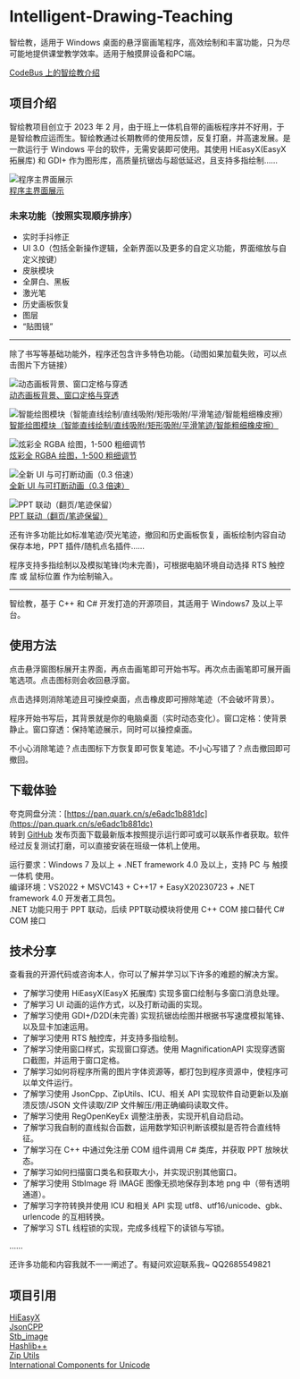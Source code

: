 # Intelligent-Drawing-Teaching
智绘教，适用于 Windows 桌面的悬浮窗画笔程序，高效绘制和丰富功能，只为尽可能地提供课堂教学效率。适用于触摸屏设备和PC端。

[CodeBus 上的智绘教介绍](https://codebus.cn/alancrl/intelligent-painting-teaching)

## 项目介绍
智绘教项目创立于 2023 年 2 月，由于班上一体机自带的画板程序并不好用，于是智绘教应运而生。智绘教通过长期教师的使用反馈，反复打磨，并高速发展。是一款运行于 Windows 平台的软件，无需安装即可使用。其使用 HiEasyX(EasyX 拓展库) 和 GDI+ 作为图形库，高质量抗锯齿与超低延迟，且支持多指绘制……

![程序主界面展示](https://codebus.cn/f/r/96d6e4c3-0033-4945-bdf5-7845cab75f40/1.png)  
[程序主界面展示](https://codebus.cn/f/r/96d6e4c3-0033-4945-bdf5-7845cab75f40/1.png)  

### 未来功能（按照实现顺序排序）
- 实时手抖修正
- UI 3.0（包括全新操作逻辑，全新界面以及更多的自定义功能，界面缩放与自定义按键）
- 皮肤模块
- 全屏白、黑板
- 激光笔
- 历史画板恢复
- 图层
- “贴图镜”

---

除了书写等基础功能外，程序还包含许多特色功能。（动图如果加载失败，可以点击图片下方链接）  

![动态画板背景、窗口定格与穿透](https://codebus.cn/f/r/96d6e4c3-0033-4945-bdf5-7845cab75f40/2.gif)  
[动态画板背景、窗口定格与穿透](https://codebus.cn/f/r/96d6e4c3-0033-4945-bdf5-7845cab75f40/2.gif)  

![智能绘图模块（智能直线绘制/直线吸附/矩形吸附/平滑笔迹/智能粗细橡皮擦）](https://codebus.cn/f/r/96d6e4c3-0033-4945-bdf5-7845cab75f40/3.gif)  
[智能绘图模块（智能直线绘制/直线吸附/矩形吸附/平滑笔迹/智能粗细橡皮擦）](https://codebus.cn/f/r/96d6e4c3-0033-4945-bdf5-7845cab75f40/3.gif)  

![炫彩全 RGBA 绘图，1-500 粗细调节](https://codebus.cn/f/r/96d6e4c3-0033-4945-bdf5-7845cab75f40/4.gif)  
[炫彩全 RGBA 绘图，1-500 粗细调节](https://codebus.cn/f/r/96d6e4c3-0033-4945-bdf5-7845cab75f40/4.gif)  

![全新 UI 与可打断动画（0.3 倍速）](https://codebus.cn/f/r/96d6e4c3-0033-4945-bdf5-7845cab75f40/5.gif)  
[全新 UI 与可打断动画（0.3 倍速）](https://codebus.cn/f/r/96d6e4c3-0033-4945-bdf5-7845cab75f40/5.gif)  

![PPT 联动（翻页/笔迹保留）](https://codebus.cn/f/r/96d6e4c3-0033-4945-bdf5-7845cab75f40/6.gif)  
[PPT 联动（翻页/笔迹保留）](https://codebus.cn/f/r/96d6e4c3-0033-4945-bdf5-7845cab75f40/6.gif)  

还有许多功能比如标准笔迹/荧光笔迹，撤回和历史画板恢复，画板绘制内容自动保存本地，PPT 插件/随机点名插件……

程序支持多指绘制以及模拟笔锋(均未完善)，可根据电脑环境自动选择 RTS 触控库 或 鼠标位置 作为绘制输入。

---

智绘教，基于 C++ 和 C# 开发打造的开源项目，其适用于 Windows7 及以上平台。

## 使用方法

点击悬浮窗图标展开主界面，再点击画笔即可开始书写。再次点击画笔即可展开画笔选项。点击图标则会收回悬浮窗。

点击选择则消除笔迹且可操控桌面，点击橡皮即可擦除笔迹（不会破坏背景）。

程序开始书写后，其背景就是你的电脑桌面（实时动态变化）。窗口定格：使背景静止。窗口穿透：保持笔迹展示，同时可以操控桌面。

不小心消除笔迹？点击图标下方恢复即可恢复笔迹。不小心写错了？点击撤回即可撤回。

## 下载体验

夸克网盘分流：[https://pan.quark.cn/s/e6adc1b881dc](https://pan.quark.cn/s/e6adc1b881dc)  
转到 [GitHub](https://github.com/Alan-CRL/Intelligent-Drawing-Teaching/releases) 发布页面下载最新版本按照提示运行即可或可以联系作者获取。软件经过反复测试打磨，可以直接安装在班级一体机上使用。

运行要求：Windows 7 及以上 + .NET framework 4.0 及以上，支持 PC 与 触摸一体机 使用。  
编译环境：VS2022 + MSVC143 + C++17 + EasyX20230723 + .NET framework 4.0 开发者工具包。  
.NET 功能只用于 PPT 联动，后续 PPT联动模块将使用 C++ COM 接口替代 C# COM 接口

## 技术分享

查看我的开源代码或咨询本人，你可以了解并学习以下许多的难题的解决方案。

- 了解学习使用 HiEasyX(EasyX 拓展库) 实现多窗口绘制与多窗口消息处理。
- 了解学习 UI 动画的运作方式，以及打断动画的实现。
- 了解学习使用 GDI+/D2D(未完善) 实现抗锯齿绘图并根据书写速度模拟笔锋、以及显卡加速运用。
- 了解学习使用 RTS 触控库，并支持多指绘制。
- 了解学习使用窗口样式，实现窗口穿透。使用 MagnificationAPI 实现穿透窗口截图，并运用于窗口定格。
- 了解学习如何将程序所需的图片字体资源等，都打包到程序资源中，使程序可以单文件运行。
- 了解学习使用 JsonCpp、ZipUtils、ICU、相关 API 实现软件自动更新以及崩溃反馈/JSON 文件读取/ZIP 文件解压/用正确编码读取文件。
- 了解学习使用 RegOpenKeyEx 调整注册表，实现开机自动启动。
- 了解学习我自制的直线拟合函数，运用数学知识判断该模拟是否符合直线特征。
- 了解学习在 C++ 中通过免注册 COM 组件调用 C# 类库，并获取 PPT 放映状态。
- 了解学习如何扫描窗口类名和获取大小，并实现识别其他窗口。
- 了解学习使用 StbImage 将 IMAGE 图像无损地保存到本地 png 中（带有透明通道）。
- 了解学习字符转换并使用 ICU 和相关 API 实现 utf8、utf16/unicode、gbk、urlencode 的互相转换。
- 了解学习 STL 线程锁的实现，完成多线程下的读锁与写锁。

……

还许多功能和内容我就不一一阐述了。有疑问欢迎联系我~ QQ2685549821

## 项目引用
[HiEasyX](https://github.com/zouhuidong/HiEasyX)  
[JsonCPP](https://github.com/open-source-parsers/jsoncpp)  
[Stb_image](https://github.com/nothings/stb)  
[Hashlib++](https://github.com/aksalj/hashlibpp)  
[Zip Utils](https://www.codeproject.com/Articles/7530/Zip-Utils-Clean-Elegant-Simple-Cplusplus-Win)   
[International Components for Unicode](https://github.com/unicode-org/icu)  
